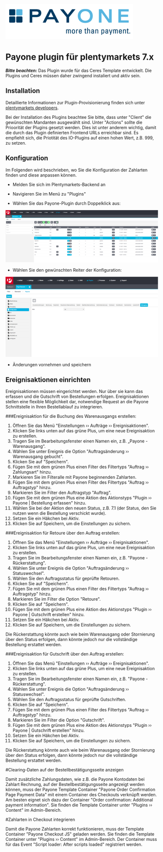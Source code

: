 ![plentymarkets Logo](./icon_plugin_md.png)

# Payone plugin für plentymarkets 7.x

<div class="alert alert-warning" role="alert">
   <strong><i>Bitte beachten:</strong></i> Das Plugin wurde für das Ceres Template entwickelt. Die Plugins und Ceres 
   müssen daher zwingend instaliert und aktiv sein.
</div>

## Installation

Detaillierte Informationen zur Plugin-Provisionierung finden sich unter [plentymarkets developers](https://developers.plentymarkets.com/dev-doc/basics#plugin-provisioning).

Bei der Installation des Plugins beachtee Sie bitte, dass unter "Client" die gewünschten Mandanten ausgewählt sind. Unter "Actions" sollte die Prioorität der Plugins gesetzt werden. Dies ist unter anderem wichtig, damit die durch das Plugin definierten Frontend URLs erreichbar sind. Es empfiehlt sich, die Priotität des IO-Plugins auf einen hohen Wert, z.B.  999, zu setzen.

## Konfiguration

Im Folgenden wird beschrieben, wo Sie die Konfiguration der Zahlarten finden und diese anpassen können.

* Melden Sie sich im Plentymarkets-Backend an

* Navigieren Sie im Menü zu "Plugins"

* Wählen Sie das Payone-Plugin durch Doppelklick aus:

![Plugin list](./plugin_list.png)

* Wählen Sie den gewünschten Reiter der Konfiguration:

![config](./config.png)

* Änderungen vornehmen und speichern

## Ereignisaktionen einrichten

Ereignisaktionen müssen eingerichtet werden. Nur über sie kann das erfassen und die Gutschrift von Bestellungen erfolgen. Ereignisaktionen stellen eine flexible Möglichkeit dar, notwendige Request an die Payone Schnittstelle in Ihren Bestellablauf zu integrieren.

###Ereignisaktion für die Buchung des Warenausgangs erstellen:

1. Öffnen Sie das Menü "Einstellungen ›› Aufträge ›› Ereignisaktionen".
2. Klicken Sie links unten auf das grüne Plus, um eine neue Ereignisaktion zu erstellen.
3. Tragen Sie im Bearbeitungsfenster einen Namen ein, z.B. „Payone - Warenausgang“.
4. Wählen Sie unter Ereignis die Option "Auftragsänderung ›› Warenausgang gebucht".
5. Klicken Sie auf "Speichern". 
5. Fügen Sie mit dem grünen Plus einen Filter des Filtertyps "Auftrag ›› Zahlungsart" hinzu.
6. Markieren Sie im Filteralle mit Payone beginnenden Zahlarten.
7. Fügen Sie mit dem grünen Plus einen Filter des Filtertyps "Auftrag ›› Auftragstyp" hinzu.
8. Markieren Sie im Filter den Auftragstyp "Auftrag".
9. Fügen Sie mit dem grünen Plus eine Aktion des Aktionstyps "Plugin ›› Payone | Bestellung erfassen" hinzu.
10. Wählen Sie bei der Aktion den neuen Status, z.B. 7.1 (der Status, den Sie nutzen wenn die Bestellung verschickt wurde).
11. Setzen Sie ein Häkchen bei Aktiv.
12. Klicken Sie auf Speichern, um die Einstellungen zu sichern.

###Ereignisaktion für Retoure über den Auftrag erstellen:

1. Öffnen Sie das Menü "Einstellungen ›› Aufträge ›› Ereignisaktionen".
2. Klicken Sie links unten auf das grüne Plus, um eine neue Ereignisaktion zu erstellen.
3. Tragen Sie im Bearbeitungsfenster einen Namen ein, z.B. "Payone - Rückerstattung".
4. Wählen Sie unter Ereignis die Option "Auftragsänderung ›› Statuswechsel".
5. Wählen Sie den Auftragsstatus für geprüfte Retouren.
6. Klicken Sie auf "Speichern". 
7. Fügen Sie mit dem grünen Plus einen Filter des Filtertyps "Auftrag ›› Auftragstyp" hinzu.
8. Markieren Sie im Filter die Option "Retoure".
6. Klicken Sie auf "Speichern". 
11. Fügen Sie mit dem grünen Plus eine Aktion des Aktionstyps "Plugin ›› Payone | Gutschrift erstellen" hinzu.
12. Setzen Sie ein Häkchen bei Aktiv.
13. Klicken Sie auf Speichern, um die Einstellungen zu sichern.

Die Rückerstattung könnte auch wie beim Warenausgang oder Stornierung über den Status erfolgen, dann könnte jedoch nur 
die vollständige Bestellung erstattet werden.


###Ereignisaktion für Gutschrift über den Auftrag erstellen:

1. Öffnen Sie das Menü "Einstellungen ›› Aufträge ›› Ereignisaktionen".
2. Klicken Sie links unten auf das grüne Plus, um eine neue Ereignisaktion zu erstellen.
3. Tragen Sie im Bearbeitungsfenster einen Namen ein, z.B. "Payone - Rückerstattung".
4. Wählen Sie unter Ereignis die Option "Auftragsänderung ›› Statuswechsel".
5. Wählen Sie den Auftragsstatus für geprüfte Gutschriften.
6. Klicken Sie auf "Speichern". 
7. Fügen Sie mit dem grünen Plus einen Filter des Filtertyps "Auftrag ›› Auftragstyp" hinzu.
8. Markieren Sie im Filter die Option "Gutschrift".
11. Fügen Sie mit dem grünen Plus eine Aktion des Aktionstyps "Plugin ›› Payone | Gutschrift erstellen" hinzu.
12. Setzen Sie ein Häkchen bei Aktiv.
13. Klicken Sie auf Speichern, um die Einstellungen zu sichern.

Die Rückerstattung könnte auch wie beim Warenausgang oder Stornierung über den Status erfolgen, dann könnte jedoch nur 
die vollständige Bestellung erstattet werden.

#Clearing-Daten auf der Bestellbestätigungsseite anzeigen

Damit zusätzliche Zahlungsdaten, wie z.B. die Payone Kontodaten bei Zahlart Rechnung, auf der Bestellbestätigungsseite 
angezeigt werden können, muss der Payone Template Container "Payone Order Confirmation Page Payment Data" mit einem 
 Container des Checkouts verknüpft werden. Am besten eignet sich dazu der Container 
 "Order confirmation: Additional payment information". Sie finden die Template Container unter "Plugins ›› Content" im 
 Admin-Bereich.
 
 #Zahlarten in Checkout integrieren
 
 Damit die Payone Zahlarten korrekt funktionieren, muss der Template Container "Payone Checkout JS" geladen werden. 
  Sie finden die Template Container unter "Plugins ›› Content" im  Admin-Bereich. Der Container muss für das Event 
  "Script loader: After scripts loaded" registriert werden.